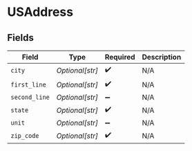 # USAddress


## Fields

| Field              | Type               | Required           | Description        |
| ------------------ | ------------------ | ------------------ | ------------------ |
| `city`             | *Optional[str]*    | :heavy_check_mark: | N/A                |
| `first_line`       | *Optional[str]*    | :heavy_check_mark: | N/A                |
| `second_line`      | *Optional[str]*    | :heavy_minus_sign: | N/A                |
| `state`            | *Optional[str]*    | :heavy_check_mark: | N/A                |
| `unit`             | *Optional[str]*    | :heavy_minus_sign: | N/A                |
| `zip_code`         | *Optional[str]*    | :heavy_check_mark: | N/A                |